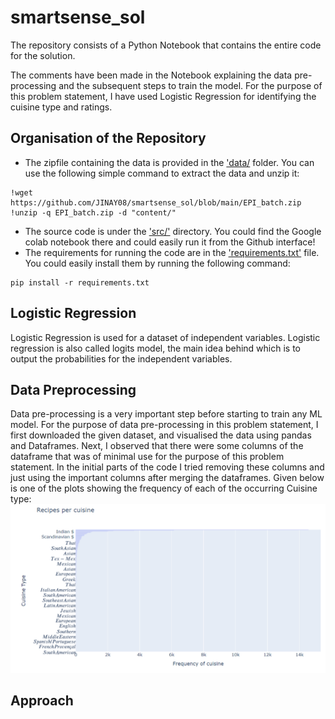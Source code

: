 # smartsense_sol

The repository consists of a Python Notebook that contains the entire code for the solution.

The comments have been made in the Notebook explaining the data pre-processing and the subsequent steps to train the model. For the purpose of this problem statement, I have used Logistic Regression for identifying the cuisine type and ratings.
## Organisation of the Repository

- The zipfile containing the data is provided in the ['data/](./data) folder. You can use the following simple command to extract the data and unzip it:
```
!wget https://github.com/JINAY08/smartsense_sol/blob/main/EPI_batch.zip
!unzip -q EPI_batch.zip -d "content/"
```

- The source code is under the ['src/'](./src) directory. You could find the Google colab notebook there and could easily run it from the Github interface!
- The requirements for running the code are in the ['requirements.txt'](requirements.txt) file. You could easily install them by running the following command:
```
pip install -r requirements.txt
```

## Logistic Regression

Logistic Regression is used for a dataset of independent variables. Logistic regression is also called logits model, the main idea behind which is to output the probabilities for the independent variables.

## Data Preprocessing

Data pre-processing is a very important step before starting to train any ML model. For the purpose of data pre-processing in this problem statement, I first downloaded the given dataset, and visualised the data using pandas and Dataframes. Next, I observed that there were some columns of the dataframe that was of minimal use for the purpose of this problem statement. In the initial parts of the code I tried removing these columns and just using the important columns after merging the dataframes.
Given below is one of the plots showing the frequency of each of the occurring Cuisine type:
![Count of each cuisine type](https://github.com/JINAY08/smartsense_sol/blob/main/images/Screenshot%202023-09-28%20135822.png)

## Approach


